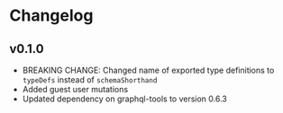 # Changelog

## v0.1.0
* BREAKING CHANGE: Changed name of exported type definitions to `typeDefs` instead of `schemaShorthand`
* Added guest user mutations
* Updated dependency on graphql-tools to version 0.6.3
